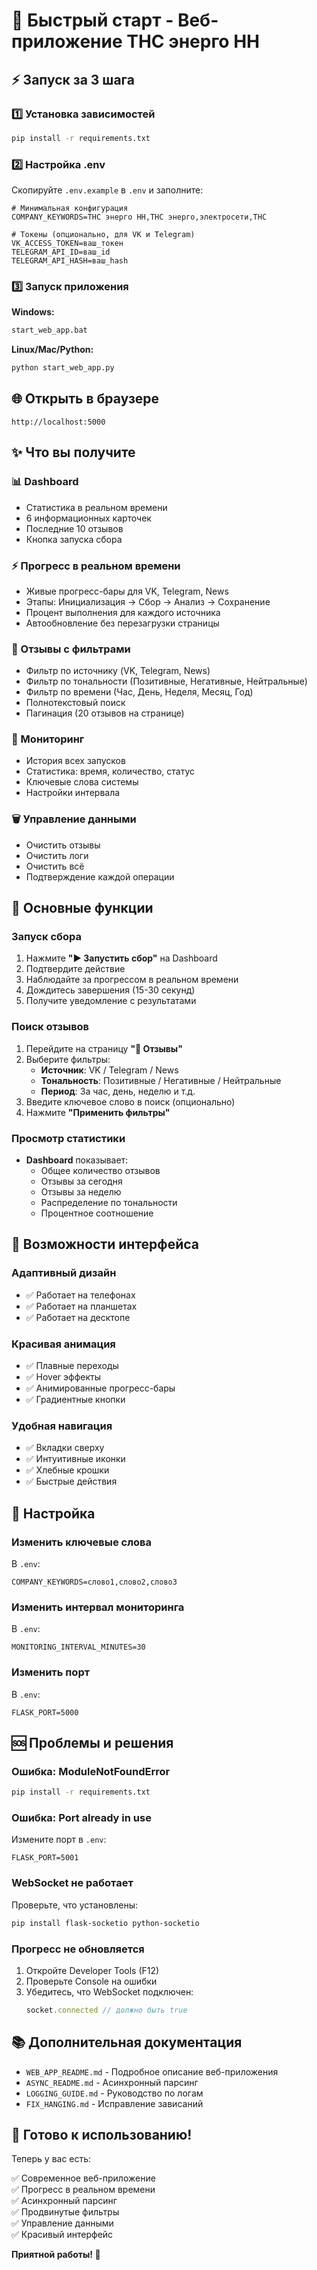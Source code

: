 # 🚀 Быстрый старт - Веб-приложение ТНС энерго НН

## ⚡ Запуск за 3 шага

### 1️⃣ Установка зависимостей

```bash
pip install -r requirements.txt
```

### 2️⃣ Настройка .env

Скопируйте `.env.example` в `.env` и заполните:

```env
# Минимальная конфигурация
COMPANY_KEYWORDS=ТНС энерго НН,ТНС энерго,электросети,ТНС

# Токены (опционально, для VK и Telegram)
VK_ACCESS_TOKEN=ваш_токен
TELEGRAM_API_ID=ваш_id
TELEGRAM_API_HASH=ваш_hash
```

### 3️⃣ Запуск приложения

**Windows:**
```bash
start_web_app.bat
```

**Linux/Mac/Python:**
```bash
python start_web_app.py
```

## 🌐 Открыть в браузере

```
http://localhost:5000
```

## ✨ Что вы получите

### 📊 Dashboard
- Статистика в реальном времени
- 6 информационных карточек
- Последние 10 отзывов
- Кнопка запуска сбора

### ⚡ Прогресс в реальном времени
- Живые прогресс-бары для VK, Telegram, News
- Этапы: Инициализация → Сбор → Анализ → Сохранение
- Процент выполнения для каждого источника
- Автообновление без перезагрузки страницы

### 📝 Отзывы с фильтрами
- Фильтр по источнику (VK, Telegram, News)
- Фильтр по тональности (Позитивные, Негативные, Нейтральные)
- Фильтр по времени (Час, День, Неделя, Месяц, Год)
- Полнотекстовый поиск
- Пагинация (20 отзывов на странице)

### 📡 Мониторинг
- История всех запусков
- Статистика: время, количество, статус
- Ключевые слова системы
- Настройки интервала

### 🗑️ Управление данными
- Очистить отзывы
- Очистить логи
- Очистить всё
- Подтверждение каждой операции

## 🎯 Основные функции

### Запуск сбора

1. Нажмите **"▶️ Запустить сбор"** на Dashboard
2. Подтвердите действие
3. Наблюдайте за прогрессом в реальном времени
4. Дождитесь завершения (15-30 секунд)
5. Получите уведомление с результатами

### Поиск отзывов

1. Перейдите на страницу **"📝 Отзывы"**
2. Выберите фильтры:
   - **Источник**: VK / Telegram / News
   - **Тональность**: Позитивные / Негативные / Нейтральные
   - **Период**: За час, день, неделю и т.д.
3. Введите ключевое слово в поиск (опционально)
4. Нажмите **"Применить фильтры"**

### Просмотр статистики

- **Dashboard** показывает:
  - Общее количество отзывов
  - Отзывы за сегодня
  - Отзывы за неделю
  - Распределение по тональности
  - Процентное соотношение

## 🎨 Возможности интерфейса

### Адаптивный дизайн
- ✅ Работает на телефонах
- ✅ Работает на планшетах
- ✅ Работает на десктопе

### Красивая анимация
- ✅ Плавные переходы
- ✅ Hover эффекты
- ✅ Анимированные прогресс-бары
- ✅ Градиентные кнопки

### Удобная навигация
- ✅ Вкладки сверху
- ✅ Интуитивные иконки
- ✅ Хлебные крошки
- ✅ Быстрые действия

## 🔧 Настройка

### Изменить ключевые слова

В `.env`:
```env
COMPANY_KEYWORDS=слово1,слово2,слово3
```

### Изменить интервал мониторинга

В `.env`:
```env
MONITORING_INTERVAL_MINUTES=30
```

### Изменить порт

В `.env`:
```env
FLASK_PORT=5000
```

## 🆘 Проблемы и решения

### Ошибка: ModuleNotFoundError

```bash
pip install -r requirements.txt
```

### Ошибка: Port already in use

Измените порт в `.env`:
```env
FLASK_PORT=5001
```

### WebSocket не работает

Проверьте, что установлены:
```bash
pip install flask-socketio python-socketio
```

### Прогресс не обновляется

1. Откройте Developer Tools (F12)
2. Проверьте Console на ошибки
3. Убедитесь, что WebSocket подключен:
   ```javascript
   socket.connected // должно быть true
   ```

## 📚 Дополнительная документация

- `WEB_APP_README.md` - Подробное описание веб-приложения
- `ASYNC_README.md` - Асинхронный парсинг
- `LOGGING_GUIDE.md` - Руководство по логам
- `FIX_HANGING.md` - Исправление зависаний

## 🎉 Готово к использованию!

Теперь у вас есть:

✅ Современное веб-приложение  
✅ Прогресс в реальном времени  
✅ Асинхронный парсинг  
✅ Продвинутые фильтры  
✅ Управление данными  
✅ Красивый интерфейс  

**Приятной работы! 🚀**
